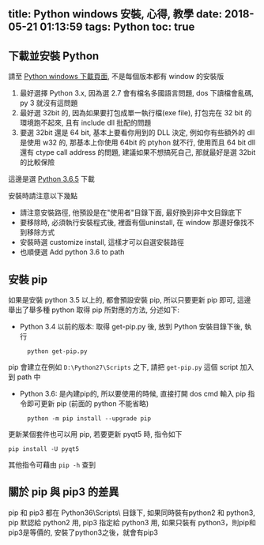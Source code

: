 title: Python windows 安裝, 心得, 教學
date: 2018-05-21 01:13:59
tags: Python
toc: true
---

下載並安裝 Python
----------------------

請至 [Python windows 下載頁面](https://www.python.org/downloads/windows/), 不是每個版本都有 window 的安裝版

1. 最好選擇 Python 3.x, 因為選 2.7 會有檔名多國語言問題, dos 下讀檔會亂碼, py 3 就沒有這問題  
2. 最好選 32bit 的, 因為如果要打包成單一執行檔(exe file), 打包完在 32 bit 的環境跑不起來, 且有 include dll 批配的問題  
3. 要選 32bit 還是 64 bit, 基本上要看你用到的 DLL 決定, 例如你有些額外的 dll 是使用 w32 的, 那基本上你使用 64bit 的 ptyhon 就不行, 使用而且 64 bit dll 還有 ctype call address 的問題, 建議如果不想搞死自己, 那就最好是選 32bit 的比較保險

這邊是選 [Python 3.6.5](https://www.python.org/ftp/python/3.6.5/python-3.6.5.exe) 下載
	   
安裝時請注意以下幾點

* 請注意安裝路徑, 他預設是在"使用者"目錄下面, 最好換到非中文目錄底下
* 要移除時, 必須執行安裝程式後, 裡面有個uninstall, 在 window 那邊好像找不到移除方式
* 安裝時選 customize install, 這樣才可以自選安裝路徑
* 也順便選 Add python 3.6 to path

<!-- more -->

安裝 pip
-------------------
如果是安裝 python 3.5 以上的, 都會預設安裝 pip, 所以只要更新 pip 即可, 這邊舉出了舉多種 python 取得 pip 所對應的方法, 分述如下:

* Python 3.4 以前的版本: 取得 get-pip.py 後, 放到 Python 安裝目錄下後, 執行

		python get-pip.py   
 
pip 會建立在例如 `D:\Python27\Scripts` 之下, 請把 `get-pip.py` 這個 script 加入到 path 中


* Python 3.6: 是內建pip的, 所以要使用的時候, 直接打開 dos cmd 輸入 pip 指令即可更新 pip (前面的 python 不能省略)    
 
		python -m pip install --upgrade pip

更新某個套件也可以用 pip, 若要更新 pyqt5 時, 指令如下
    
	pip install -U pyqt5

其他指令可藉由 `pip -h` 查到

關於 pip 與 pip3 的差異
----------------
pip 和 pip3 都在 Python36\Scripts\ 目錄下, 如果同時裝有python2 和 python3, pip 默認給 python2 用, pip3 指定給 python3 用, 如果只裝有 python3，則pip和pip3是等價的, 安裝了python3之後，就會有pip3
